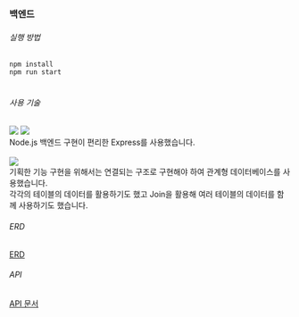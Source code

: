 ### 백엔드

###### 실행 방법<br>
`npm install`<br>
`npm run start`<br>
<br>
###### 사용 기술<br>
<img src="https://img.shields.io/badge/node-339933?style=flat-square&logo=Node.js&logoColor=white"/>
<img src="https://img.shields.io/badge/Express-000000?style=flat-square&logo=Express&logoColor=white"/>
<br>
Node.js 백엔드 구현이 편리한 Express를 사용했습니다.<br><br>

<img src="https://img.shields.io/badge/Mysql-4479A1?style=flat-square&logo=Mysql&logoColor=white"/>
<br>
기획한 기능 구현을 위해서는 연결되는 구조로 구현해야 하여 관계형 데이터베이스를 사용했습니다.<br>
각각의 테이블의 데이터를 활용하기도 했고 Join을 활용해 여러 테이블의 데이터를 함께 사용하기도 했습니다.

<br>

###### ERD<br>
[ERD](https://viewer.diagrams.net/?tags=%7B%7D&highlight=0000ff&edit=_blank&layers=1&nav=1#G1_W7HI96DsrTseSDR_KjYSBkSQ4n_3Mkv)
<br>

###### API<br>
[API 문서](https://documenter.getpostman.com/view/22452329/2s83zjtPNY)
<br><br>
